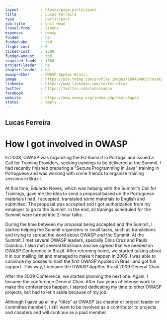 ```yaml
---
layout          : blocks/page-participant
title           : Lucas Ferreira
type            : participant
job-title       : Unit Head
travel-from     : Vienna
expenses        : owasp
funded          : no
funded-who      : tbd
flight-cost     : 0
ticket-cost     : 1500
funded-amount   : tbd
required-funds  : 1500
project-leader  : no
chapter-leader  : no
owasp-other     : OWASP AppSec Brazil
image           : https://pbs.twimg.com/profile_images/1094240037/avatar.southpark.gif
linkedin        : https://www.linkedin.com/in/ferreira/
twitter         : https://twitter.com/lucassapao
facebook        : 
website         : https://www.owasp.org/index.php/User:Sapao
status          : empty
---
```


## Lucas Ferreira

# How I got involved in OWASP

In 2008, OWASP was organizing the EU Summit in Portugal and issued a Call for Training Providers, seeking trainings to be delivered at the Summit. I had recently finished preparing a "Secure Programming in Java" training in Portuguese and was working with some friends to organize training sessions in Brazil.

At this time, Eduardo Neves, which was helping with the Summit's Call for Trainings, gave me the idea to send a proposal based on the Portuguese materials I had. I accepted, translated some materials to English and submitted. The proposal was accepted and I got authorization from my employer to go to the Summit. In the end, all tranings scheduled for the Summit were turned into 2-hour talks.

During the time between my proposal being accepted and the Summit, I started helping the Summit organizers in small tasks, such as translations and trying to spread the word about OWASP and the Summit. At the Summit, I met several OWASP leaders, specially Dinis Cruz and Paulo Coimbra. I also met several Brazilians and we agreed that we needed an OWASP Conference in Brazil. After returning home, we started talking about it in our mailing list and managed to make it happen in 2009. I was able to convince my bosses to host the first OWASP AppSec in Brasil and got full support. This way, I became the OWASP AppSec Brasil 2009 General Chair.

After the 2009 Conference, we started planning the next one. Again, I became the conference General Chair. After two years of intense work to make the conferences happen, I started dedicating my time to other OWASP projects, but had to let it aside because of my job.
  
Although I gave up all my "titles" at OWASP (as chapter or project leader or committee member), I still want to be involved as a contributor to projects and chapters and will continue as a paid member.
